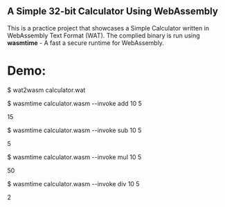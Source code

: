 ## A Simple 32-bit Calculator Using WebAssembly

This is a practice project that showcases a Simple Calculator written in WebAssembly Text Format (WAT). The complied binary is run using **wasmtime** - A fast a secure runtime for WebAssembly.

# Demo:

$ wat2wasm calculator.wat

$ wasmtime calculator.wasm --invoke add 10 5

15

$ wasmtime calculator.wasm --invoke sub 10 5

5

$ wasmtime calculator.wasm --invoke mul 10 5

50

$ wasmtime calculator.wasm --invoke div 10 5

2
